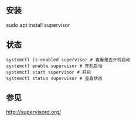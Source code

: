 ## 安装

sudo apt install supervisor

## 状态

```shell
systemctl is-enabled supervisor # 查看是否开机启动
systemctl enable supervisor # 开机启动
systemctl start supervisor # 开启
systemctl status supervisor # 查看状态
```

## 参见

http://supervisord.org/
